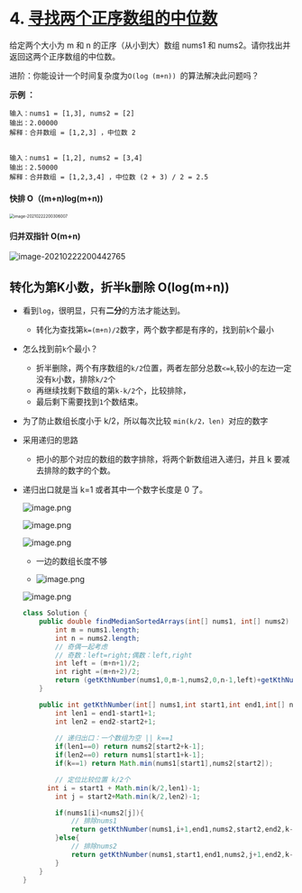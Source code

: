 

# 4. [寻找两个正序数组的中位数](https://leetcode-cn.com/problems/median-of-two-sorted-arrays)

给定两个大小为 m 和 n 的正序（从小到大）数组 nums1 和 nums2。请你找出并返回这两个正序数组的中位数。

进阶：你能设计一个时间复杂度为`O(log (m+n)) `的算法解决此问题吗？

**示例 ：**

```
输入：nums1 = [1,3], nums2 = [2]
输出：2.00000
解释：合并数组 = [1,2,3] ，中位数 2


输入：nums1 = [1,2], nums2 = [3,4]
输出：2.50000
解释：合并数组 = [1,2,3,4] ，中位数 (2 + 3) / 2 = 2.5
```



#### 快排 O（(m+n)log(m+n))

<img src="C:\Users\admin\AppData\Roaming\Typora\typora-user-images\image-20210222200306007.png" alt="image-20210222200306007" style="zoom:50%;" />

#### 归并双指针 O(m+n)

![image-20210222200442765](C:\Users\admin\AppData\Roaming\Typora\typora-user-images\image-20210222200442765.png)

## 转化为第K小数，折半k删除 O(log(m+n))

- 看到`log`，很明显，只有**二分**的方法才能达到。

  - 转化为查找第`k=(m+n)/2`数字，两个数字都是有序的，找到前`k`个最小

- 怎么找到前`k`个最小？

  - 折半删除，两个有序数组的`k/2`位置，两者左部分总数`<=k`,较小的左边一定没有`k`小数，排除`k/2`个
  - 再继续找剩下数组的第`k-k/2`个，比较排除，
  - 最后剩下需要找到`1`个数结束。

- 为了防止数组长度小于 k/2，所以每次比较 `min(k/2，len) `对应的数字

- 采用递归的思路

  - 把小的那个对应的数组的数字排除，将两个新数组进入递归，并且 k 要减去排除的数字的个数。
  
- 递归出口就是当 k=1 或者其中一个数字长度是 0 了。
  
    ![image.png](https://pic.leetcode-cn.com/735ea8129ab5b56b7058c6286217fa4bb5f8a198e4c8b2172fe0f75b29a966cd-image.png)
  
    ![image.png](https://pic.leetcode-cn.com/09b8649cd2b8bbea74f7f632b098fed5f8404530ff44b5a0b54a360b3cf7dd8f-image.png)
  
    ![image.png](https://pic.leetcode-cn.com/3c89a8ea29f2e19057b57242c8bc37c5f09b6796b96c30f3d42caea21c12f294-image.png)
  
    - 一边的数组长度不够
  
  - ![image.png](https://pic.leetcode-cn.com/ad87d1f63a9bbd99e12605686290800ce61b03f9fb98d87f1d8c020d404421ac-image.png)
  
  ![image.png](https://pic.leetcode-cn.com/7ea1963f184b1dcaddf951326ccbe7aa09cfbb9ebee7fffb2ede131853b3d1de-image.png)
  
  ~~~java
  class Solution {
      public double findMedianSortedArrays(int[] nums1, int[] nums2) {
          int m = nums1.length;
          int n = nums2.length;
          // 奇偶一起考虑
          // 奇数：left=right;偶数：left,right
          int left = (m+n+1)/2;
          int right =(m+n+2)/2;
          return (getKthNumber(nums1,0,m-1,nums2,0,n-1,left)+getKthNumber(nums1,0,m-1,nums2,0,n-1,right))*0.5;
      }
  
      public int getKthNumber(int[] nums1,int start1,int end1,int[] nums2,int start2,int end2,int k){
          int len1 = end1-start1+1;
          int len2 = end2-start2+1;
  		
          // 递归出口：一个数组为空 || k==1
          if(len1==0) return nums2[start2+k-1];
          if(len2==0) return nums1[start1+k-1];
          if(k==1) return Math.min(nums1[start1],nums2[start2]);
  
          // 定位比较位置 k/2个
        int i = start1 + Math.min(k/2,len1)-1;
          int j = start2+Math.min(k/2,len2)-1;
  
          if(nums1[i]<nums2[j]){
              // 排除nums1
              return getKthNumber(nums1,i+1,end1,nums2,start2,end2,k-(i-start1+1));
          }else{
              // 排除nums2
              return getKthNumber(nums1,start1,end1,nums2,j+1,end2,k-(j-start2+1));
          }
      }
  }
  ~~~
  
  